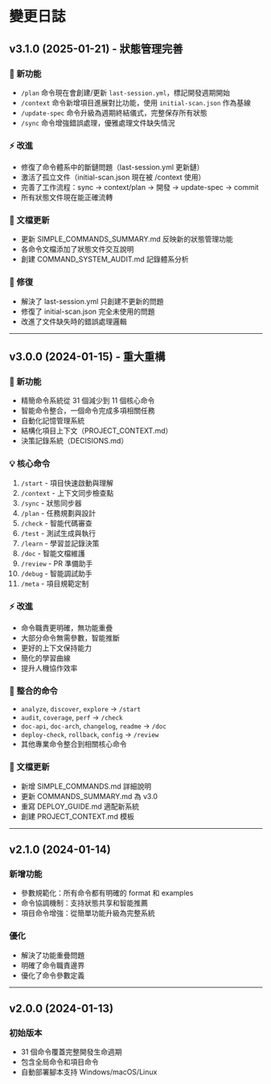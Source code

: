 # 變更日誌

## v3.1.0 (2025-01-21) - 狀態管理完善

### 🚀 新功能
- `/plan` 命令現在會創建/更新 `last-session.yml`，標記開發週期開始
- `/context` 命令新增項目進展對比功能，使用 `initial-scan.json` 作為基線
- `/update-spec` 命令升級為週期終結儀式，完整保存所有狀態
- `/sync` 命令增強錯誤處理，優雅處理文件缺失情況

### ⚡ 改進
- 修復了命令體系中的斷鏈問題（last-session.yml 更新鏈）
- 激活了孤立文件（initial-scan.json 現在被 /context 使用）
- 完善了工作流程：sync → context/plan → 開發 → update-spec → commit
- 所有狀態文件現在能正確流轉

### 📝 文檔更新
- 更新 SIMPLE_COMMANDS_SUMMARY.md 反映新的狀態管理功能
- 各命令文檔添加了狀態文件交互說明
- 創建 COMMAND_SYSTEM_AUDIT.md 記錄體系分析

### 🐛 修復
- 解決了 last-session.yml 只創建不更新的問題
- 修復了 initial-scan.json 完全未使用的問題
- 改進了文件缺失時的錯誤處理邏輯

---

## v3.0.0 (2024-01-15) - 重大重構

### 🚀 新功能
- 精簡命令系統從 31 個減少到 11 個核心命令
- 智能命令整合，一個命令完成多項相關任務
- 自動化記憶管理系統
- 結構化項目上下文（PROJECT_CONTEXT.md）
- 決策記錄系統（DECISIONS.md）

### 💡 核心命令
1. `/start` - 項目快速啟動與理解
2. `/context` - 上下文同步檢查點
3. `/sync` - 狀態同步器
4. `/plan` - 任務規劃與設計
5. `/check` - 智能代碼審查
6. `/test` - 測試生成與執行
7. `/learn` - 學習並記錄決策
8. `/doc` - 智能文檔維護
9. `/review` - PR 準備助手
10. `/debug` - 智能調試助手
11. `/meta` - 項目規範定制

### ⚡ 改進
- 命令職責更明確，無功能重疊
- 大部分命令無需參數，智能推斷
- 更好的上下文保持能力
- 簡化的學習曲線
- 提升人機協作效率

### 🔄 整合的命令
- `analyze`, `discover`, `explore` → `/start`
- `audit`, `coverage`, `perf` → `/check`
- `doc-api`, `doc-arch`, `changelog`, `readme` → `/doc`
- `deploy-check`, `rollback`, `config` → `/review`
- 其他專業命令整合到相關核心命令

### 📝 文檔更新
- 新增 SIMPLE_COMMANDS.md 詳細說明
- 更新 COMMANDS_SUMMARY.md 為 v3.0
- 重寫 DEPLOY_GUIDE.md 適配新系統
- 創建 PROJECT_CONTEXT.md 模板

---

## v2.1.0 (2024-01-14)

### 新增功能
- 參數規範化：所有命令都有明確的 format 和 examples
- 命令協調機制：支持狀態共享和智能推薦
- 項目命令增強：從簡單功能升級為完整系統

### 優化
- 解決了功能重疊問題
- 明確了命令職責邊界
- 優化了命令參數定義

---

## v2.0.0 (2024-01-13)

### 初始版本
- 31 個命令覆蓋完整開發生命週期
- 包含全局命令和項目命令
- 自動部署腳本支持 Windows/macOS/Linux
